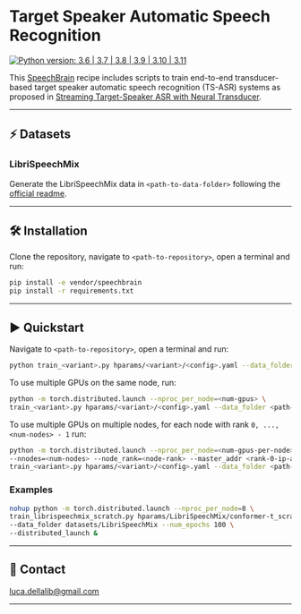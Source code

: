 # Target Speaker Automatic Speech Recognition

[![Python version: 3.6 | 3.7 | 3.8 | 3.9 | 3.10 | 3.11](https://img.shields.io/badge/python-3.6%20|%203.7%20|%203.8%20|%203.9%20|%203.10%20|%203.11-blue)](https://www.python.org/downloads/)

This [SpeechBrain](https://speechbrain.github.io) recipe includes scripts to train end-to-end transducer-based target speaker automatic
speech recognition (TS-ASR) systems as proposed in [Streaming Target-Speaker ASR with Neural Transducer](https://arxiv.org/abs/2209.04175).

---------------------------------------------------------------------------------------------------------

## ⚡ Datasets

### LibriSpeechMix

Generate the LibriSpeechMix data in `<path-to-data-folder>` following the
[official readme](https://github.com/NaoyukiKanda/LibriSpeechMix/blob/main/README.md).

---------------------------------------------------------------------------------------------------------

## 🛠️️ Installation

Clone the repository, navigate to `<path-to-repository>`, open a terminal and run:

```bash
pip install -e vendor/speechbrain
pip install -r requirements.txt
```

---------------------------------------------------------------------------------------------------------

## ▶️ Quickstart

Navigate to `<path-to-repository>`, open a terminal and run:

```bash
python train_<variant>.py hparams/<variant>/<config>.yaml --data_folder <path-to-data-folder>
```

To use multiple GPUs on the same node, run:

```bash
python -m torch.distributed.launch --nproc_per_node=<num-gpus> \
train_<variant>.py hparams/<variant>/<config>.yaml --data_folder <path-to-data-folder> --distributed_launch
```

To use multiple GPUs on multiple nodes, for each node with rank `0, ..., <num-nodes> - 1` run:

```bash
python -m torch.distributed.launch --nproc_per_node=<num-gpus-per-node> \
--nnodes=<num-nodes> --node_rank=<node-rank> --master_addr <rank-0-ip-addr> --master_port 5555 \
train_<variant>.py hparams/<variant>/<config>.yaml --data_folder <path-to-data-folder> --distributed_launch
```

### Examples

```bash
nohup python -m torch.distributed.launch --nproc_per_node=8 \
train_librispeechmix_scratch.py hparams/LibriSpeechMix/conformer-t_scratch.yaml \
--data_folder datasets/LibriSpeechMix --num_epochs 100 \
--distributed_launch &
```

---------------------------------------------------------------------------------------------------------

## 📧 Contact

[luca.dellalib@gmail.com](mailto:luca.dellalib@gmail.com)

---------------------------------------------------------------------------------------------------------
